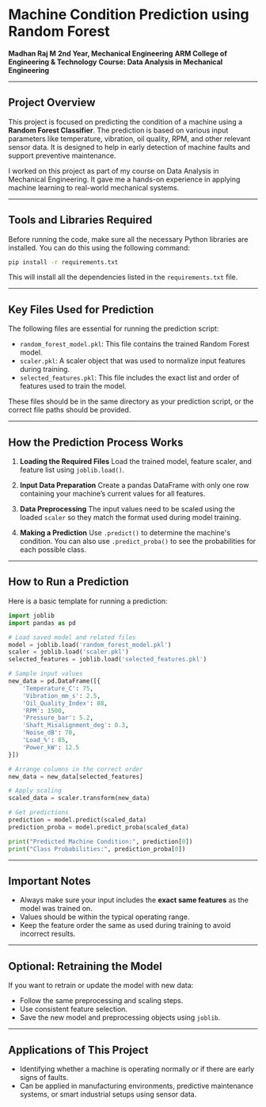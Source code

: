

# Machine Condition Prediction using Random Forest

**Madhan Raj M**
**2nd Year, Mechanical Engineering**
**ARM College of Engineering & Technology**
**Course: Data Analysis in Mechanical Engineering**

---

## Project Overview

This project is focused on predicting the condition of a machine using a **Random Forest Classifier**. The prediction is based on various input parameters like temperature, vibration, oil quality, RPM, and other relevant sensor data. It is designed to help in early detection of machine faults and support preventive maintenance.

I worked on this project as part of my course on Data Analysis in Mechanical Engineering. It gave me a hands-on experience in applying machine learning to real-world mechanical systems.

---

## Tools and Libraries Required

Before running the code, make sure all the necessary Python libraries are installed. You can do this using the following command:

```bash
pip install -r requirements.txt
```

This will install all the dependencies listed in the `requirements.txt` file.

---

## Key Files Used for Prediction

The following files are essential for running the prediction script:

* `random_forest_model.pkl`: This file contains the trained Random Forest model.
* `scaler.pkl`: A scaler object that was used to normalize input features during training.
* `selected_features.pkl`: This file includes the exact list and order of features used to train the model.

These files should be in the same directory as your prediction script, or the correct file paths should be provided.

---

## How the Prediction Process Works

1. **Loading the Required Files**
   Load the trained model, feature scaler, and feature list using `joblib.load()`.

2. **Input Data Preparation**
   Create a pandas DataFrame with only one row containing your machine’s current values for all features.

3. **Data Preprocessing**
   The input values need to be scaled using the loaded `scaler` so they match the format used during model training.

4. **Making a Prediction**
   Use `.predict()` to determine the machine's condition.
   You can also use `.predict_proba()` to see the probabilities for each possible class.

---

## How to Run a Prediction

Here is a basic template for running a prediction:

```python
import joblib
import pandas as pd

# Load saved model and related files
model = joblib.load('random_forest_model.pkl')
scaler = joblib.load('scaler.pkl')
selected_features = joblib.load('selected_features.pkl')

# Sample input values
new_data = pd.DataFrame([{
    'Temperature_C': 75,
    'Vibration_mm_s': 2.5,
    'Oil_Quality_Index': 88,
    'RPM': 1500,
    'Pressure_bar': 5.2,
    'Shaft_Misalignment_deg': 0.3,
    'Noise_dB': 70,
    'Load_%': 85,
    'Power_kW': 12.5
}])

# Arrange columns in the correct order
new_data = new_data[selected_features]

# Apply scaling
scaled_data = scaler.transform(new_data)

# Get predictions
prediction = model.predict(scaled_data)
prediction_proba = model.predict_proba(scaled_data)

print("Predicted Machine Condition:", prediction[0])
print("Class Probabilities:", prediction_proba[0])
```

---

## Important Notes

* Always make sure your input includes the **exact same features** as the model was trained on.
* Values should be within the typical operating range.
* Keep the feature order the same as used during training to avoid incorrect results.

---

## Optional: Retraining the Model

If you want to retrain or update the model with new data:

* Follow the same preprocessing and scaling steps.
* Use consistent feature selection.
* Save the new model and preprocessing objects using `joblib`.

---

## Applications of This Project

* Identifying whether a machine is operating normally or if there are early signs of faults.
* Can be applied in manufacturing environments, predictive maintenance systems, or smart industrial setups using sensor data.
